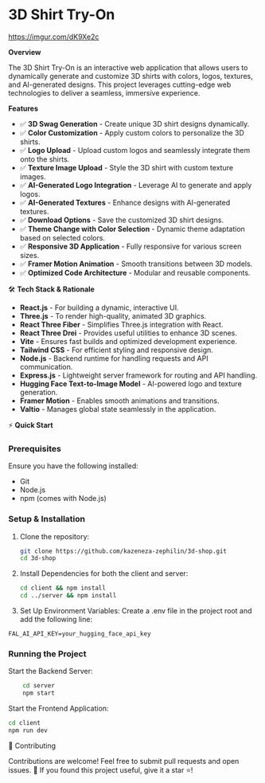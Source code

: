 # 3D Shirt Try-On
https://imgur.com/dK9Xe2c


**Overview**

The 3D Shirt Try-On is an interactive web application that allows users to dynamically generate and customize 3D shirts with colors, logos, textures, and AI-generated designs. This project leverages cutting-edge web technologies to deliver a seamless, immersive experience.

 **Features**

- ✅ **3D Swag Generation** - Create unique 3D shirt designs dynamically.
- ✅ **Color Customization** - Apply custom colors to personalize the 3D shirts.
- ✅ **Logo Upload** - Upload custom logos and seamlessly integrate them onto the shirts.
- ✅ **Texture Image Upload** - Style the 3D shirt with custom texture images.
- ✅ **AI-Generated Logo Integration** - Leverage AI to generate and apply logos.
- ✅ **AI-Generated Textures** - Enhance designs with AI-generated textures.
- ✅ **Download Options** - Save the customized 3D shirt designs.
- ✅ **Theme Change with Color Selection** - Dynamic theme adaptation based on selected colors.
- ✅ **Responsive 3D Application** - Fully responsive for various screen sizes.
- ✅ **Framer Motion Animation** - Smooth transitions between 3D models.
- ✅ **Optimized Code Architecture** - Modular and reusable components.

🛠️ **Tech Stack & Rationale**

- **React.js** - For building a dynamic, interactive UI.
- **Three.js** - To render high-quality, animated 3D graphics.
- **React Three Fiber** - Simplifies Three.js integration with React.
- **React Three Drei** - Provides useful utilities to enhance 3D scenes.
- **Vite** - Ensures fast builds and optimized development experience.
- **Tailwind CSS** - For efficient styling and responsive design.
- **Node.js** - Backend runtime for handling requests and API communication.
- **Express.js** - Lightweight server framework for routing and API handling.
- **Hugging Face Text-to-Image Model** - AI-powered logo and texture generation.
- **Framer Motion** - Enables smooth animations and transitions.
- **Valtio** - Manages global state seamlessly in the application.

⚡ **Quick Start**

### Prerequisites

Ensure you have the following installed:

- Git
- Node.js
- npm (comes with Node.js)

### Setup & Installation

1. Clone the repository:
   ```bash
   git clone https://github.com/kazeneza-zephilin/3d-shop.git
   cd 3d-shop
   ```
2. Install Dependencies for both the client and server:
   ```bash
   cd client && npm install
   cd ../server && npm install
   ```
3. Set Up Environment Variables:
Create a .env file in the project root and add the following line:
```env
FAL_AI_API_KEY=your_hugging_face_api_key
```
### Running the Project
Start the Backend Server:
```bash
    cd server
    npm start
```
Start the Frontend Application:
```bash
cd client
npm run dev
```
🤝 Contributing

Contributions are welcome! Feel free to submit pull requests and open issues.
🌟 If you found this project useful, give it a star ⭐!
